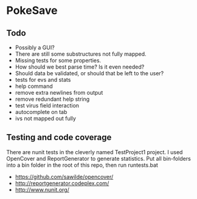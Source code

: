 PokeSave
========

Todo
----
* Possibly a GUI?
* There are still some substructures not fully mapped.
* Missing tests for some properties.
* How should we best parse time? Is it even needed?
* Should data be validated, or should that be left to the user?
* tests for evs and stats
* help command
* remove extra newlines from output
* remove redundant help string
* test virus field interaction
* autocomplete on tab
* ivs not mapped out fully

Testing and code coverage
-------------------------
There are nunit tests in the cleverly named TestProject1 project.
I used OpenCover and ReportGenerator to generate statistics.
Put all bin-folders into a bin folder in the root of this repo, then run runtests.bat

* https://github.com/sawilde/opencover/
* http://reportgenerator.codeplex.com/
* http://www.nunit.org/
